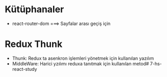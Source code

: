 # Kütüphanaler

- react-router-dom ===> Sayfalar arası geçiş için


# Redux Thunk

- Thunk: Redux ta asenkron işlemleri yönetmek için kullanılan yazılım
- MiddleWare: Harici yzılımı reduxa tanıtmak için kullanılan metod# 7-hs-react-study

